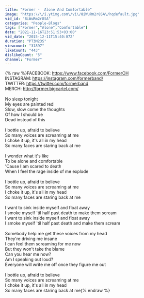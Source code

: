 ```yaml
---
title: "Former -  Alone And Comfortable"
image: "https:\/\/i.ytimg.com\/vi\/8iWuRm2r8SA\/hqdefault.jpg"
vid_id: "8iWuRm2r8SA"
categories: "People-Blogs"
tags: ["Former","Alone","Comfortable"]
date: "2021-11-16T23:51:53+03:00"
vid_date: "2015-12-11T15:40:07Z"
duration: "PT3M23S"
viewcount: "31897"
likeCount: "443"
dislikeCount: "5"
channel: "Former"
---
```

{% raw %}FACEBOOK: <a rel="nofollow" target="blank" href="https://www.facebook.com/FormerOH">https://www.facebook.com/FormerOH</a><br />INSTAGRAM: <a rel="nofollow" target="blank" href="https://instagram.com/formerband/">https://instagram.com/formerband/</a><br />TWITTER: <a rel="nofollow" target="blank" href="https://twitter.com/formerband">https://twitter.com/formerband</a><br />MERCH: <a rel="nofollow" target="blank" href="http://former.bigcartel.com/">http://former.bigcartel.com/</a><br /><br />No sleep tonight<br />My eyes are painted red<br />Slow, slow come the thoughts<br />Of how I should be <br />Dead instead of this<br /><br />I bottle up, afraid to believe<br />So many voices are screaming at me<br />I choke it up, it's all in my head<br />So many faces are staring back at me<br /><br />I  wonder what it's like <br />To be alone and comfortable<br />'Cause I am scared to death<br />When I feel the rage inside of me explode<br /><br />I bottle up, afraid to believe<br />So many voices are screaming at me<br />I choke it up, it's all in my head<br />So many faces are staring back at me<br /><br />I want to sink inside myself and float away<br />I smoke myself 'til half past death to make them scream<br />I want to sink inside myself and float away<br />I smoke myself 'til half past death and make them scream<br /><br />Somebody help me get these voices from my head<br />They're driving me insane<br />I can feel them screaming for me now<br />But they won't take the blame<br />Can you hear me now?<br />Am I speaking out loud?<br />Everyone will write me off once they figure me out<br /><br />I bottle up, afraid to believe<br />So many voices are screaming at me<br />I choke it up, it's all in my head<br />So many faces are staring back at me{% endraw %}

